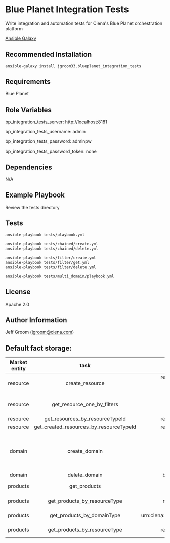 # Blue Planet Integration Tests

Write integration and automation tests for Ciena's Blue Planet orchestration platform

[Ansible Galaxy](https://galaxy.ansible.com/jgroom33/blueplanet_integration_tests)

## Recommended Installation

```bash
ansible-galaxy install jgroom33.blueplanet_integration_tests
```

## Requirements

Blue Planet

## Role Variables

bp_integration_tests_server: http://localhost:8181

bp_integration_tests_username: admin

bp_integration_tests_password: adminpw

bp_integration_tests_password_token: none

## Dependencies

N/A

## Example Playbook

Review the tests directory

## Tests

```bash
ansible-playbook tests/playbook.yml

ansible-playbook tests/chained/create.yml
ansible-playbook tests/chained/delete.yml

ansible-playbook tests/filter/create.yml
ansible-playbook tests/filter/get.yml
ansible-playbook tests/filter/delete.yml

ansible-playbook tests/multi_domain/playbook.yml
```

## License

Apache 2.0

## Author Information

Jeff Groom (jgroom@ciena.com)

## Default fact storage:

| Market entity |                  task                   |                                       input                                        |    output fact (returns this global var)     |
|:-------------:|:---------------------------------------:|:----------------------------------------------------------------------------------:|:--------------------------------------------:|
|   resource    |             create_resource             |                     resourceTypeId <br> label <br> properties                      |     bp_keyed_resources:{`<label>`:`id`}      |
|   resource    |       get_resource_one_by_filters       |                                                                                    | resource:(Dict) <br> bp_resource_id (String) |
|   resource    |     get_resources_by_resourceTypeId     |                                   resourceTypeId                                   |              resources:[(Dict)]              |
|   resource    | get_created_resources_by_resourceTypeId |                                   resourceTypeId                                   |              resources:[(Dict)]              |
|    domain     |              create_domain              | title <br> description <br> accessUrl <br> domainType <br> properties <br> address |        keyed_domains:{`<title>`:`id`}        |
|    domain     |              delete_domain              |                                    bp_domain_id                                    |                                              |
|   products    |              get_products               |                                                                                    |    keyed_products:{`resourceTypeId`:`id`}    |
|   products    |      get_products_by_resourceType       |                                    resourceType                                    |    keyed_products:{`resourceTypeId`:`id`}    |
|   products    |       get_products_by_domainType        |                          urn:ciena:bp:domain:`domainType`                          |    keyed_products:{`resourceTypeId`:`id`}    |
|   products    |      get_products_by_resourceType       |                                   resourceTypeId                                   |    keyed_products:{`resourceTypeId`:`id`}    |
